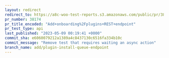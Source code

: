 ```yaml
---
layout: redirect
redirect_to: https://a8c-woo-test-reports.s3.amazonaws.com/public/pr/38174/api/index.html
pr_number: 38174
pr_title_encoded: "Add+onboarding%2Fplugins+REST+endpoint"
pr_test_type: api
last_published: "2023-05-09 00:19:41 +0000"
commit_sha: e6060079212a1389a4c8437130c6516fa334b10c
commit_message: "Remove test that requires waiting an async action"
branch_name: add/plugin-install-queue-endpoint
---
```


